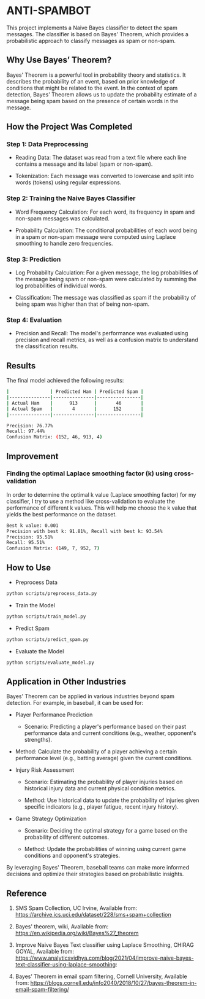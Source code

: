 # ANTI-SPAMBOT

This project implements a Naive Bayes classifier to detect the spam messages. The classifier is based on Bayes' Theorem, which provides a probabilistic approach to classify messages as spam or non-spam.

## Why Use Bayes’ Theorem?

Bayes' Theorem is a powerful tool in probability theory and statistics. It describes the probability of an event, based on prior knowledge of conditions that might be related to the event. In the context of spam detection, Bayes' Theorem allows us to update the probability estimate of a message being spam based on the presence of certain words in the message.

## How the Project Was Completed

### Step 1: Data Preprocessing

- Reading Data: The dataset was read from a text file where each line contains a message and its label (spam or non-spam).

- Tokenization: Each message was converted to lowercase and split into words (tokens) using regular expressions.

### Step 2: Training the Naive Bayes Classifier

- Word Frequency Calculation: For each word, its frequency in spam and non-spam messages was calculated.

- Probability Calculation: The conditional probabilities of each word being in a spam or non-spam message were computed using Laplace smoothing to handle zero frequencies.

### Step 3: Prediction

- Log Probability Calculation: For a given message, the log probabilities of the message being spam or non-spam were calculated by summing the log probabilities of individual words.

- Classification: The message was classified as spam if the probability of being spam was higher than that of being non-spam.

### Step 4: Evaluation

- Precision and Recall: The model's performance was evaluated using precision and recall metrics, as well as a confusion matrix to understand the classification results.

## Results

The final model achieved the following results:

```bash
|               | Predicted Ham | Predicted Spam |
|---------------|---------------|----------------|
| Actual Ham    |      913      |       46       |
| Actual Spam   |       4       |      152       |
|---------------|---------------|----------------|

Precision: 76.77%
Recall: 97.44%
Confusion Matrix: (152, 46, 913, 4)
```

## Improvement

### Finding the optimal Laplace smoothing factor (k) using cross-validation

In order to determine the optimal k value (Laplace smoothing factor) for my classifier, I try to use a method like cross-validation to evaluate the performance of different k values. This will help me choose the k value that yields the best performance on the dataset.

```bash
Best k value: 0.001
Precision with best k: 91.81%, Recall with best k: 93.54%
Precision: 95.51%
Recall: 95.51%
Confusion Matrix: (149, 7, 952, 7)
```

## How to Use

- Preprocess Data

```bash
python scripts/preprocess_data.py
```

- Train the Model

```bash
python scripts/train_model.py
```

- Predict Spam

```bash
python scripts/predict_spam.py
```

- Evaluate the Model

```bash
python scripts/evaluate_model.py
```

## Application in Other Industries

Bayes' Theorem can be applied in various industries beyond spam detection. For example, in baseball, it can be used for:

- Player Performance Prediction
    - Scenario: Predicting a player's performance based on their past performance data and current conditions (e.g., weather, opponent's strengths).

- Method: Calculate the probability of a player achieving a certain performance level (e.g., batting average) given the current conditions.

- Injury Risk Assessment
    - Scenario: Estimating the probability of player injuries based on historical injury data and current physical condition metrics.

    - Method: Use historical data to update the probability of injuries given specific indicators (e.g., player fatigue, recent injury history).

- Game Strategy Optimization
    - Scenario: Deciding the optimal strategy for a game based on the probability of different outcomes.

    - Method: Update the probabilities of winning using current game conditions and opponent's strategies.

By leveraging Bayes' Theorem, baseball teams can make more informed decisions and optimize their strategies based on probabilistic insights.

## Reference

1. SMS Spam Collection, UC Irvine, Available from: https://archive.ics.uci.edu/dataset/228/sms+spam+collection

2. Bayes' theorem, wiki, Available from: https://en.wikipedia.org/wiki/Bayes%27_theorem

3. Improve Naive Bayes Text classifier using Laplace Smoothing, CHIRAG GOYAL, Available from: https://www.analyticsvidhya.com/blog/2021/04/improve-naive-bayes-text-classifier-using-laplace-smoothing:

4. Bayes’ Theorem in email spam filtering, Cornell University, Available from: https://blogs.cornell.edu/info2040/2018/10/27/bayes-theorem-in-email-spam-filtering/